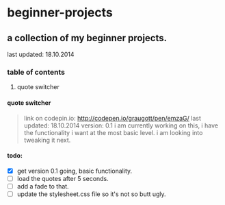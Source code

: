 # beginner-projects

## a collection of my beginner projects.
last updated: 18.10.2014

### table of contents
1. quote switcher


#### quote switcher
>link on codepin.io: http://codepen.io/graugott/pen/emzaG/
>last updated: 18.10.2014
>version: 0.1
i am currently working on this, i have the functionality i want at the most basic level. i am looking into tweaking it next.

#### todo:
- [X] get version 0.1 going, basic functionality.
- [ ] load the quotes after 5 seconds.
- [ ] add a fade to that.
- [ ] update the stylesheet.css file so it's not so butt ugly.

